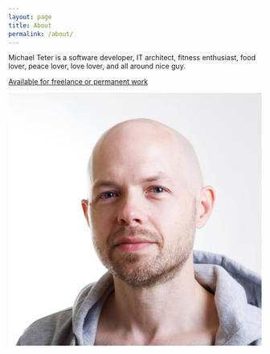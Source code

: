 ```yaml
---
layout: page
title: About
permalink: /about/
---
```


Michael Teter is a software developer, IT architect, fitness enthusiast, food lover, peace lover, love lover, and all around nice guy.

[Available for freelance or permanent work](https://michaelteter.com/michaelteter_resume.pdf)

![Michael Teter casual photo](/assets/me.jpg)
